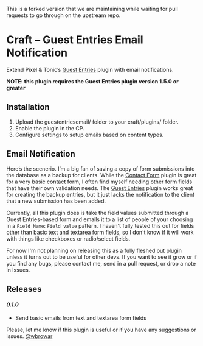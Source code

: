 This is a forked version that we are maintaining while waiting for pull requests to go through on the upstream repo.

# Craft – Guest Entries Email Notification
Extend Pixel &amp; Tonic&rsquo;s [Guest Entries](https://github.com/pixelandtonic/GuestEntries/) plugin with email notifications.

**NOTE: this plugin requires the Guest Entries plugin version 1.5.0 or greater**

## Installation
1. Upload the guestentriesemail/ folder to your craft/plugins/ folder.
2. Enable the plugin in the CP.
3. Configure settings to setup emails based on content types.

## Email Notification
Here&rsquo;s the scenerio. I&rsquo;m a big fan of saving a copy of form submissions into the database as a backup for clients. While the [Contact Form](https://github.com/pixelandtonic/ContactForm/) plugin is great for a very basic contact form, I often find myself needing other form fields that have their own validation needs. The [Guest Entries](https://github.com/pixelandtonic/GuestEntries/) plugin works great for creating the backup entries, but it just lacks the notification to the client that a new submission has been added.

Currently, all this plugin does is take the field values submitted through a Guest Entries-based form and emails it to a list of people of your choosing in a `Field Name`: `Field value` pattern. I haven't fully tested this out for fields other than basic text and textarea form fields, so I don't know if it will work with things like checkboxes or radio/select fields.

For now I'm not planning on releasing this as a fully fleshed out plugin unless it turns out to be useful for other devs. If you want to see it grow or if you find any bugs, please contact me, send in a pull request, or drop a note in Issues.

## Releases
#### *0.1.0*
* Send basic emails from text and textarea form fields

Please, let me know if this plugin is useful or if you have any suggestions or issues. [@wbrowar](https://twitter.com/wbrowar)